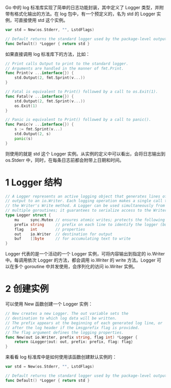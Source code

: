 Go 中的 log 标准库实现了简单的日志功能封装，其中定义了 Logger 类型，并附带有格式化输出的方法。在 log 包中，有一个预定义的，名为 std 的 Logger 实例，可直接使用 std 这个实例。

~~~go
var std = New(os.Stderr, "", LstdFlags)

// Default returns the standard logger used by the package-level output functions.
func Default() *Logger { return std }
~~~

如果直接调用 log 标准库下的方法，比如：

~~~go
// Print calls Output to print to the standard logger.
// Arguments are handled in the manner of fmt.Print.
func Print(v ...interface{}) {
	std.Output(2, fmt.Sprint(v...))
}

// Fatal is equivalent to Print() followed by a call to os.Exit(1).
func Fatal(v ...interface{}) {
	std.Output(2, fmt.Sprint(v...))
	os.Exit(1)
}

// Panic is equivalent to Print() followed by a call to panic().
func Panic(v ...interface{}) {
	s := fmt.Sprint(v...)
	std.Output(2, s)
	panic(s)
}
~~~

则使用的就是 std 这个 Logger 实例。从实例的定义中可以看出，会将日志输出到 os.Stderr 中，同时，在每条日志前都会附带上日期和时间。

# 1 Logger 结构

~~~go
// A Logger represents an active logging object that generates lines of
// output to an io.Writer. Each logging operation makes a single call to
// the Writer's Write method. A Logger can be used simultaneously from
// multiple goroutines; it guarantees to serialize access to the Writer.
type Logger struct {
	mu     sync.Mutex // ensures atomic writes; protects the following fields
	prefix string     // prefix on each line to identify the logger (but see Lmsgprefix)
	flag   int        // properties
	out    io.Writer  // destination for output
	buf    []byte     // for accumulating text to write
}
~~~

Logger 代表的是一个活动的一个 Logger 实例，可将内容输出到指定的 io.Writer 中。每调用依次 Logger 的方法，都会调用 io.Writer 的 write 方法。Logger 可以在多个 goroutine 中并发使用，会序列化的访问 io.Writer 实例。

# 2 创建实例

可以使用 New 函数创建一个 Logger 实例：

~~~go
// New creates a new Logger. The out variable sets the
// destination to which log data will be written.
// The prefix appears at the beginning of each generated log line, or
// after the log header if the Lmsgprefix flag is provided.
// The flag argument defines the logging properties.
func New(out io.Writer, prefix string, flag int) *Logger {
	return &Logger{out: out, prefix: prefix, flag: flag}
}
~~~

来看看 log 标准库中是如何使用该函数创建默认实例的：

~~~go
var std = New(os.Stderr, "", LstdFlags)

// Default returns the standard logger used by the package-level output functions.
func Default() *Logger { return std }
~~~



